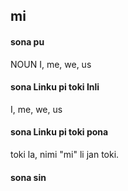 ## mi

#### sona pu

NOUN I, me, we, us

#### sona Linku pi toki Inli

I, me, we, us

#### sona Linku pi toki pona

toki la, nimi "mi" li jan toki.

#### sona sin

